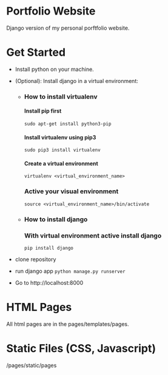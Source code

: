 # Portfolio Website
Django version of my personal porftfolio website.

# Get Started
- Install python on your machine.
- (Optional): Install django in a virtual environment:
  - ### How to install virtualenv
      #### Install pip first
      ``` sudo apt-get install python3-pip ```
      #### Install virtualenv using pip3
      ``` sudo pip3 install virtualenv ```
      #### Create a virtual environment
      ``` virtualenv <virtual_environment_name> ```
      ### Active your visual environment
      ``` source <virtual_environment_name>/bin/activate ```
  - ### How to install django
      ### With virtual environment active install django
     ``` pip install django ```
     
 - clone repository
 - run django app
    ``` python manage.py runserver ```
 - Go to http://localhost:8000

# HTML Pages
All html pages are in the pages/templates/pages.

# Static Files (CSS, Javascript)
/pages/static/pages

